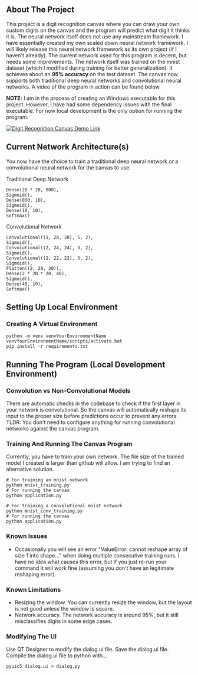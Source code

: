 ## About The Project

This project is a digit recognition canvas where you can draw your own custom digits on the canvas and the program will predict what digit it thinks it is. The neural network itself does not use any mainstream framework. I have essentially created my own scaled down neural network framework. I will likely release this neural network framework as its own project (if I haven't already). The current network used for this program is decent, but needs some improvements. The network itself was trained on the mnist dataset (which I modified during training for better generalization). It achieves about an **95% accuracy** on the test dataset. The canvas now supports both traditional deep neural networks and convolutional neural networks. A video of the program in action can be found below.

**NOTE:** I am in the process of creating an Windows executable for this project. However, I have had some dependency issues with the final executable. For now local development is the only option for running the program.

[![Digit Recognition Canvas Demo Link](https://img.youtube.com/vi/b7AX3uBqzZ8/0.jpg)](https://youtu.be/b7AX3uBqzZ8)

## Current Network Architecture(s)
You now have the choice to train a traditional deep neural network or a convolutional neural network for the canvas to use.

Traditional Deep Network
```
Dense(28 * 28, 800),
Sigmoid(),
Dense(800, 10),
Sigmoid(),
Dense(10, 10),
Softmax()
```

Convolutional Network
```
Convolutional((1, 28, 28), 5, 2),
Sigmoid(),
Convolutional((2, 24, 24), 3, 2),
Sigmoid(),
Convolutional((2, 22, 22), 3, 2),
Sigmoid(),
Flatten((2, 20, 20)),
Dense(2 * 20 * 20, 40),
Sigmoid(),
Dense(40, 10),
Softmax()
```

## Setting Up Local Environment

### Creating A Virtual Environment

```
python -m venv venvYourEnvironmentName
venvYourEnvironmentName/scripts/activate.bat
pip install -r requirements.txt
```

## Running The Program (Local Development Environment)

### Convolution vs Non-Convolutional Models

There are automatic checks in the codebase to check if the first layer in your network is convolutional. So the canvas will automatically reshape its input to the proper size before predictions occur to prevent any errors. TLDR: You don't need to configure anything for running convolutional networks against the canvas program.

### Training And Running The Canvas Program

Currently, you have to train your own network. The file size of the trained model I created is larger than github will allow. I am trying to find an alternative solution.
```
# For training an mnist network
python mnist_training.py
# For running the canvas
python application.py
```
```
# For training a convolutional mnist network
python mnist_conv_training.py
# For running the canvas
python application.py
```

### Known Issues
- Occasionally you will see an error "ValueError: cannot reshape array of size 1 into shape..." when doing multiple consecutive training runs. I have no idea what causes this error, but if you just re-run your command it will work fine (assuming you don't have an legitimate reshaping error).

### Known Limitations
- Resizing the window. You can currently resize the window, but the layout is not good unless the window is square.
- Network accuracy. The network accuracy is around 95%, but it still misclassifies digits in some edge cases.

### Modifying The UI
Use QT Designer to modify the dialog.ui file.
Save the dialog.ui file.  
Compile the dialog.ui file to python with...   
```
pyuic5 dialog.ui > dialog.py
```
